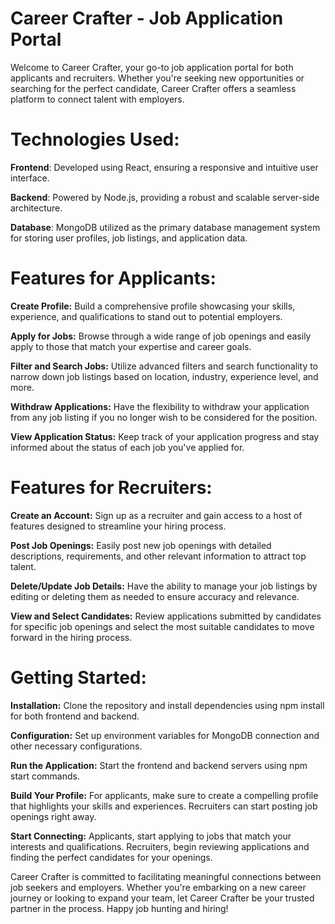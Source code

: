 # Career Crafter - Job Application Portal
Welcome to Career Crafter, your go-to job application portal for both applicants and recruiters. Whether you're seeking new opportunities or searching for the perfect candidate, Career Crafter offers a seamless platform to connect talent with employers.

# Technologies Used:
**Frontend**: Developed using React, ensuring a responsive and intuitive user interface.

**Backend**: Powered by Node.js, providing a robust and scalable server-side architecture.

**Database**: MongoDB utilized as the primary database management system for storing user profiles, job listings, and application data.

# Features for Applicants:
**Create Profile:** Build a comprehensive profile showcasing your skills, experience, and qualifications to stand out to potential employers.

**Apply for Jobs:** Browse through a wide range of job openings and easily apply to those that match your expertise and career goals.

**Filter and Search Jobs:** Utilize advanced filters and search functionality to narrow down job listings based on location, industry, experience level, and more.

**Withdraw Applications:** Have the flexibility to withdraw your application from any job listing if you no longer wish to be considered for the position.

**View Application Status:** Keep track of your application progress and stay informed about the status of each job you've applied for.

# Features for Recruiters:
**Create an Account:** Sign up as a recruiter and gain access to a host of features designed to streamline your hiring process.

**Post Job Openings:** Easily post new job openings with detailed descriptions, requirements, and other relevant information to attract top talent.

**Delete/Update Job Details:** Have the ability to manage your job listings by editing or deleting them as needed to ensure accuracy and relevance.

**View and Select Candidates:** Review applications submitted by candidates for specific job openings and select the most suitable candidates to move forward in the hiring process.

# Getting Started:
**Installation:** Clone the repository and install dependencies using npm install for both frontend and backend.

**Configuration:** Set up environment variables for MongoDB connection and other necessary configurations.

**Run the Application:** Start the frontend and backend servers using npm start commands.

**Build Your Profile:** For applicants, make sure to create a compelling profile that highlights your skills and experiences. Recruiters can start posting job openings right away.

**Start Connecting:** Applicants, start applying to jobs that match your interests and qualifications. Recruiters, begin reviewing applications and finding the perfect candidates for your openings.

Career Crafter is committed to facilitating meaningful connections between job seekers and employers. Whether you're embarking on a new career journey or looking to expand your team, let Career Crafter be your trusted partner in the process. Happy job hunting and hiring!
